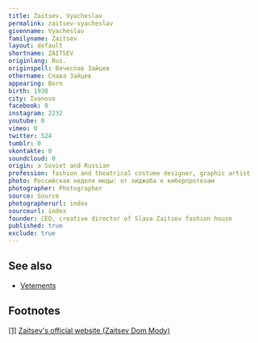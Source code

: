```yaml
---
title: Zaitsev, Vyacheslav
permalink: zaitsev-vyacheslav
givenname: Vyacheslav
familyname: Zaitsev
layout: default
shortname: ZAITSEV
originlang: Rus.
originspell: Вячеслав Зайцев
othername: Слава Зайцев
appearing: Born
birth: 1938
city: Ivanovo
facebook: 0
instagram: 2232
youtube: 0
vimeo: 0
twitter: 524
tumblr: 0
vkontakte: 0
soundcloud: 0
origin: a Soviet and Russian
profession: fashion and theatrical costume designer, graphic artist
photo: Российская неделя моды: от хиджаба к киберпротезам
photographer: Photographer
source: Source
photographerurl: index
sourceurl: index
founder: CEO, creative director of Slava Zaitsev fashion house
published: true
exclude: true
---
```


## See also

+ [Vetements](vetements)

## Footnotes

[[1]](#a1) <span id="f1"></span> [Zaitsev's official website (Zaitsev Dom Mody)](index)
